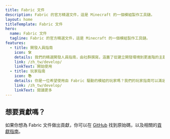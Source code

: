 ```yaml
---
title: Fabric 文件
description: Fabric 的官方精選文件，這是 Minecraft 的一個模組製作工具鏈。
layout: home
titleTemplate: Fabric 文件
hero:
  name: Fabric 文件
  tagline: Fabric 的官方精選文件，這是 Minecraft 的一個模組製作工具鏈。
features:
  - title: 開發人員指南
    icon: 🛠️
    details: 我們的精選開發人員指南，由社群撰寫，涵蓋了從建立開發環境到更進階的主題，如繪製和網路等廣泛範疇的議題。
    link: /zh_tw/develop/
    linkText: 開始使用
  - title: 玩家指南
    icon: 📚
    details: 你是一位希望使用由 Fabric 驅動的模組的玩家嗎？我們的玩家指南可以滿足你的需求。這些指南將幫助你下載、安裝和疑難排解 Fabric 模組。 我們的玩家指南可以滿足你的需求。 這些指南將幫助你下載、安裝和疑難排解 Fabric 模組。
    link: /zh_tw/develop/
    linkText: 閱讀更多
---
```


<div class="vp-doc homepage-container">

## 想要貢獻嗎？

如果你想為 Fabric 文件做出貢獻，你可以在 [GitHub](https://github.com/FabricMC/fabric-docs) 找到原始碼，以及相關的[貢獻指南](/contributing)。

</div>
